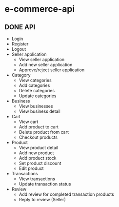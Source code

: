 # e-commerce-api

## DONE API

-   Login
-   Register
-   Logout
-   Seller application
    -   View seller application
    -   Add new seller application
    -   Approve/reject seller application
-   Category
    -   View categories
    -   Add categories
    -   Delete categories
    -   Update categories
-   Business
    -   View businesses
    -   View business detail
-   Cart
    -   View cart
    -   Add product to cart
    -   Delete product from cart
    -   Checkout products
-   Product
    -   View product detail
    -   Add new product
    -   Add product stock
    -   Set product discount
    -   Edit product
-   Transactions
    -   View transactions
    -   Update transaction status
-   Review
    -   Add review for completed transaction products
    -   Reply to review (Seller)
